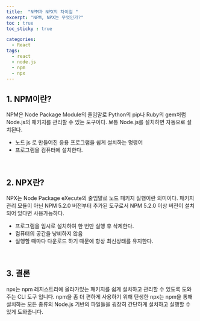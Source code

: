 ```yaml
---
title:  "NPM과 NPX의 차이점 "
excerpt: "NPM, NPX는 무엇인가?"
toc : true
toc_sticky : true

categories:
  - React
tags: 
  - react
  - node.js
  - npm
  - npx
---
```



## 1. NPM이란?

NPM은 Node Package Module의 줄임말로 Python의 pip나 Ruby의 gem처럼 Node.js의 패키지를 관리할 수 있는 도구이다.
보통 Node.js를 설치하면 자동으로 설치된다.

 * 노드 js 로 만들어진 응용 프로그램을 쉽게 설치하는 명령어
 * 프로그램을 컴퓨터에 설치한다.

 <br/>
 

## 2. NPX란?

NPX는 Node Package eXecute의 줄임말로 노드 패키지 실행이란 의미이다.
패키지 관리 모듈이 아닌 NPM 5.2.0 버전부터 추가된 도구로서 NPM 5.2.0 이상 버전이 설치되어 있다면 사용가능하다.


 * 프로그램을 임시로 설치하여 한 번만 실행 후 삭제한다.
 * 컴퓨터의 공간을 낭비하지 않음
 * 실행할 때마다 다운로드 하기 때문에 항상 최신상태를 유지한다.


 <br/>


## 3. 결론

npx는 npm 레지스트리에 올라가있는 패키지를 쉽게 설치하고 관리할 수 있도록 도와주는 CLI 도구 입니다. npm을 좀 더 편하게 사용하기 위해 탄생한 npx는 npm을 통해 설치하는 모든 종류의 Node.js 기반의 파일들을 굉장히 간단하게 설치하고 실행할 수 있게 도와줍니다.

